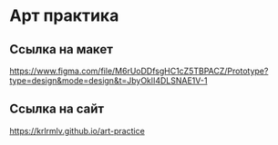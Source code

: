 # Арт практика

## Ссылка на макет
<a href="https://www.figma.com/file/M6rUoDDfsgHC1cZ5TBPACZ/Prototype?type=design&mode=design&t=JbyOklI4DLSNAE1V-1" target="_blank">https://www.figma.com/file/M6rUoDDfsgHC1cZ5TBPACZ/Prototype?type=design&mode=design&t=JbyOklI4DLSNAE1V-1</a>

## Ссылка на сайт
<a href="[http://example.com/](https://krlrmlv.github.io/art-practice/)" target="_blank">https://krlrmlv.github.io/art-practice</a>

